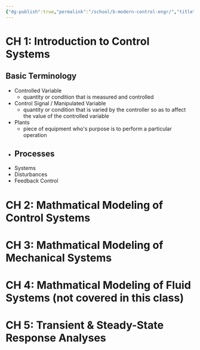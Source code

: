 ```yaml
---
{"dg-publish":true,"permalink":"/school/b-modern-control-engr/","title":"Modern Controls Engineering","tags":["book/textbook/MTRE"]}
---
```



# CH 1: Introduction to Control Systems
## Basic Terminology
- Controlled Variable  
	- quantity or condition that is measured and controlled
- Control Signal / Manipulated Variable
	- quantity or condition that is varied by the controller so as to affect the value of the controlled variable
- Plants
	- piece of equipment who's purpose is to perform a particular operation
- Processes
	- 
- Systems
- Disturbances
- Feedback Control


# CH 2: Mathmatical Modeling of Control Systems

# CH 3: Mathmatical Modeling of Mechanical Systems

# CH 4: Mathmatical Modeling of Fluid Systems (not covered in this class)

# CH 5: Transient & Steady-State Response Analyses
